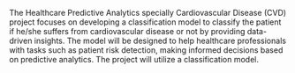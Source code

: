 The Healthcare Predictive Analytics specially Cardiovascular Disease (CVD) project
focuses on developing a classification model to classify the patient if he/she suffers from
cardiovascular disease or not by providing data-driven insights. The model will be designed to
help healthcare professionals with tasks such as patient risk detection, making informed decisions
based on predictive analytics. The project will utilize a classification model.
